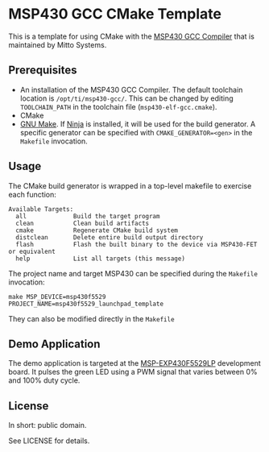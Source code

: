 # MSP430 GCC CMake Template
This is a template for using CMake with the [MSP430 GCC Compiler](https://www.ti.com/tool/MSP430-GCC-OPENSOURCE) that is
maintained by Mitto Systems. 

## Prerequisites
- An installation of the MSP430 GCC Compiler. The default toolchain location is `/opt/ti/msp430-gcc/`. This can be
  changed by editing `TOOLCHAIN_PATH` in the toolchain file (`msp430-elf-gcc.cmake`).
- CMake
- [GNU Make](https://www.gnu.org/software/make/). 
  If [Ninja](https://ninja-build.org/) is installed, it will be used for the build generator. A specific generator can 
  be specified with `CMAKE_GENERATOR=<gen>` in the `Makefile` invocation.

## Usage
The CMake build generator is wrapped in a top-level makefile to exercise each function:

    Available Targets:
      all             Build the target program
      clean           Clean build artifacts
      cmake           Regenerate CMake build system
      distclean       Delete entire build output directory
      flash           Flash the built binary to the device via MSP430-FET or equivalent
      help            List all targets (this message)

The project name and target MSP430 can be specified during the `Makefile` invocation:

    make MSP_DEVICE=msp430f5529 PROJECT_NAME=msp430f5529_launchpad_template

They can also be modified directly in the `Makefile`

## Demo Application
The demo application is targeted at the [MSP-EXP430F5529LP](https://www.ti.com/tool/MSP-EXP430F5529LP) development
board. It pulses the green LED using a PWM signal that varies between 0% and 100% duty cycle.

## License
In short: public domain.

See LICENSE for details.
